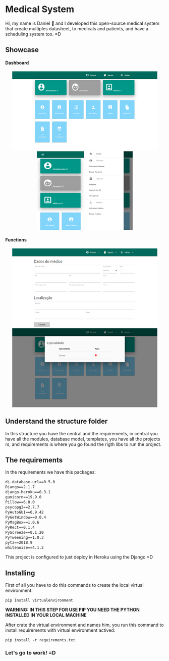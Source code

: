 # Medical System

Hi, my name is Daniel :wave: and I developed this open-source medical system that create multiples datasheet, to medicals and patients, and have a scheduling system too. =D

## Showcase

#### Dashboard

<p align="center">
    <img width="460" height="250" src="./imagesToShow/dashboard.PNG">
    <img width="150" height="250" src="./imagesToShow/seeMobile.PNG">
    <img width="150" height="250" src="./imagesToShow/menuSeeMobile.PNG">
</p>

#### Functions

<p align="center">
    <img width="460" height="250" src="./imagesToShow/dataMedico.PNG">
    <img width="460" height="250" src="./imagesToShow/especialidade.PNG">
</p>

## Understand the structure folder

In this structure you have the central and the requirements, in central you have all the modules, database model, templates, you have all the projects rs, and requirements is where you go found the rigth libs to run the project.

## The requirements

In the requirements we have this packages:

```
dj-database-url==0.5.0
Django==2.1.7
django-heroku==0.3.1
gunicorn==19.9.0
Pillow==6.0.0
psycopg2==2.7.7
PyAutoGUI==0.9.42
PyGetWindow==0.0.4
PyMsgBox==1.0.6
PyRect==0.1.4
PyScreeze==0.1.20
PyTweening==1.0.3
pytz==2018.9
whitenoise==4.1.2
```

This project is configured to just deploy in Heroku using the Django =D

## Installing

First of all you have to do this commands to create the local virtual environment:

```
pip install virtualenvironment
```

**WARNING: IN THIS STEP FOR USE PIP YOU NEED THE PYTHON INSTALLED IN YOUR LOCAL MACHINE**

After crate the virtual environment and names him, you run this command to install requirements with virtual environment actived:

```
pip install -r requirements.txt
```

### Let's go to work! =D

